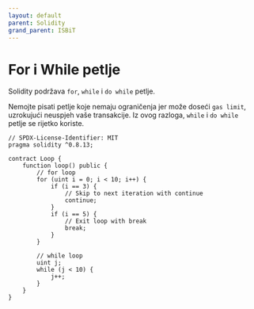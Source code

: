```yaml
---
layout: default
parent: Solidity
grand_parent: ISBiT
---
```


# For i While petlje

Solidity podržava `for`, `while` i `do while` petlje.

Nemojte pisati petlje koje nemaju ograničenja jer može doseći `gas limit`, uzrokujući neuspjeh vaše transakcije. Iz ovog razloga, `while` i `do while` petlje se rijetko koriste.

```solidity
// SPDX-License-Identifier: MIT
pragma solidity ^0.8.13;

contract Loop {
    function loop() public {
        // for loop
        for (uint i = 0; i < 10; i++) {
            if (i == 3) {
                // Skip to next iteration with continue
                continue;
            }
            if (i == 5) {
                // Exit loop with break
                break;
            }
        }

        // while loop
        uint j;
        while (j < 10) {
            j++;
        }
    }
}
```
